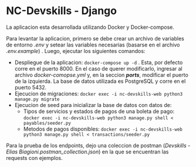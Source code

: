 
# NC-Devskills - Django

  

La aplicacion esta desarrollada utilizando Docker y Docker-compose.

Para levantar la aplicacion, primero se debe crear un archivo de variables de entorno *.env* y setear las variables necesarias (basarse en el archivo *.env.example*) . Luego, ejecutar los siguientes comandos:

- Despliegue de la aplicacion: `docker-compose up -d` . Esta, por defecto corre en el puerto 8000. En el caso de querer modificarlo, ingresar al archivo *docker-comopse.yml* y, en la seccion ***ports***, modificar el puerto de la izquierda. La base de datos utilizada es PostgreSQL y corre en el puerto 5432.
- Ejecucion de migraciones: `docker exec -i nc-devskills-web python3 manage.py migrate`
- Ejecucion de seed para inicializar la base de datos con datos de: 
	- Tipos de servicios y estados de pagos de una boleta de pago: `docker exec -i nc-devskills-web python3 manage.py shell < payables/seeder.py`
	- Metodos de pagos disponibles: `docker exec -i nc-devskills-web python3 manage.py shell < transactions/seeder.py` 

Para la prueba de los endpoints, dejo una coleccion de postman (*Devskills - Elias Biagioni.postman_collection.json*) en la que se encuentran las requests con ejemplos.